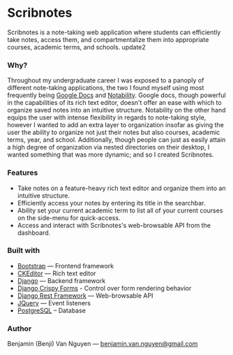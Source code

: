 # Scribnotes

Scribnotes is a note-taking web application where students can efficiently take notes, access them, and compartmentalize them into appropriate courses, academic terms, and schools.
update2

### Why?

Throughout my undergraduate career I was exposed to a panoply of different note-taking applications, the two I found myself using most frequently being [Google Docs](https://docs.google.com/document/u/0/) and [Notability](https://www.gingerlabs.com/). Google docs, though powerful in the capabilities of its rich text editor, doesn't offer an ease with which to organize saved notes into an intuitive structure. Notability on the other hand equips the user with intense flexibility in regards to note-taking style, however I wanted to add an extra layer to organization insofar as giving the user the ability to organize not just their notes but also courses, academic terms, year, and school. Additionally, though people can just as easily attain a high degree of organization via nested directories on their desktop, I wanted something that was more dynamic; and so I created Scribnotes.

### Features

* Take notes on a feature-heavy rich text editor and organize them into an intuitive structure.
* Efficiently access your notes by entering its title in the searchbar.
* Ability set your current academic term to list all of your current courses on the side-menu for quick-access.
* Access and interact with Scribnotes's web-browsable API from the dashboard.

### Built with

* [Bootstrap](https://getbootstrap.com/) — Frontend framework
* [CKEditor](https://ckeditor.com/) — Rich text editor
* [Django](https://www.djangoproject.com/) — Backend framework
* [Django Crispy Forms](https://django-crispy-forms.readthedocs.io/en/latest/) - Control over form rendering behavior
* [Django Rest Framework](https://www.django-rest-framework.org/) — Web-browsable API
* [JQuery](https://jquery.com/) — Event listeners
* [PostgreSQL](https://www.postgresql.org/) – Database


### Author

Benjamin (Benji) Van Nguyen — benjamin.van.nguyen@gmail.com
